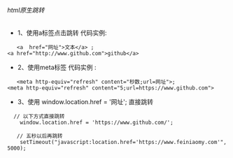######  html原生跳转

- 1、使用a标签点击跳转 代码实例: 
```
   <a  href="网址">文本</a> ; 
<a href="http://www.github.com">github</a>
```
- 2、使用meta标签 代码实例 : 
```
   <meta http-equiv="refresh" content="秒数;url=网址">;
<meta http-equiv="refresh" content="5;url=https://www.github.com">
```

- 3、使用 window.location.href = '网址'; 直接跳转

```
  // 以下方式直接跳转  
    window.location.href = 'https://www.github.com/';
  
   // 五秒以后再跳转
    setTimeout("javascript:location.href='https://www.feiniaomy.com'", 5000);   
```
